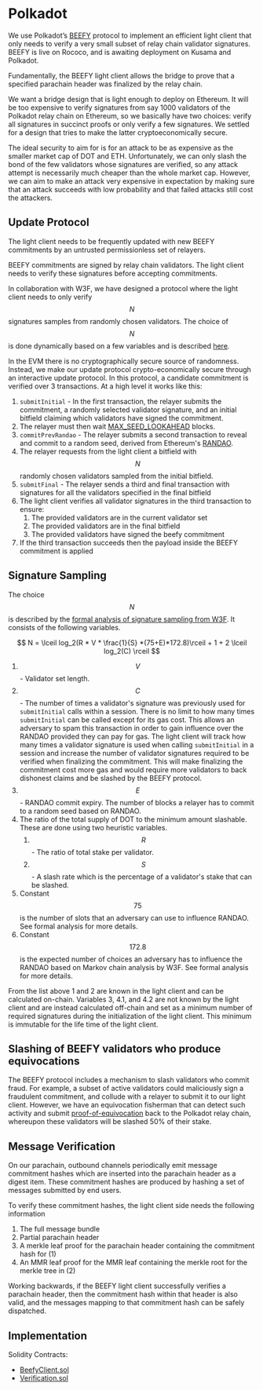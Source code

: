 # Polkadot

We use Polkadot’s [BEEFY](https://eprint.iacr.org/2025/057.pdf) protocol to implement an efficient light client that only needs to verify a very small subset of relay chain validator signatures. BEEFY is live on Rococo, and is awaiting deployment on Kusama and Polkadot.

Fundamentally, the BEEFY light client allows the bridge to prove that a specified parachain header was finalized by the relay chain.

We want a bridge design that is light enough to deploy on Ethereum. It will be too expensive to verify signatures from say 1000 validators of the Polkadot relay chain on Ethereum, so we basically have two choices: verify all signatures in succinct proofs or only verify a few signatures. We settled for a design that tries to make the latter cryptoeconomically secure.

The ideal security to aim for is for an attack to be as expensive as the smaller market cap of DOT and ETH. Unfortunately, we can only slash the bond of the few validators whose signatures are verified, so any attack attempt is necessarily much cheaper than the whole market cap. However, we can aim to make an attack very expensive in expectation by making sure that an attack succeeds with low probability and that failed attacks still cost the attackers.

## Update Protocol

The light client needs to be frequently updated with new BEEFY commitments by an untrusted permissionless set of relayers.

BEEFY commitments are signed by relay chain validators. The light client needs to verify these signatures before accepting commitments.

In collaboration with W3F, we have designed a protocol where the light client needs to only verify $$N$$ signatures samples from randomly chosen validators​. The choice of $$N$$ is done dynamically based on a few variables and is described [here](./#signature-sampling).

In the EVM there is no cryptographically secure source of randomness. Instead, we make our update protocol crypto-economically secure through an interactive update protocol. In this protocol, a candidate commitment is verified over 3 transactions. At a high level it works like this:

1. `submitInitial` - In the first transaction, the relayer submits the commitment, a randomly selected validator signature, and an initial bitfield claiming which validators have signed the commitment.
2. The relayer must then wait [MAX\_SEED\_LOOKAHEAD](https://eth2book.info/bellatrix/part3/config/preset/#max\_seed\_lookahead) blocks.
3. `commitPrevRandao` - The relayer submits a second transaction to reveal and commit to a random seed, derived from Ethereum's [RANDAO](https://eips.ethereum.org/EIPS/eip-4399).
4. The relayer requests from the light client a bitfield with $$N$$randomly chosen validators sampled from the initial bitfield.​
5. `submitFinal` - The relayer sends a third and final transaction with signatures for all the validators specified in the final bitfield
6. The light client verifies all validator signatures in the third transaction to ensure:
   1. The provided validators are in the current validator set
   2. The provided validators are in the final bitfield
   3. The provided validators have signed the beefy commitment
7. If the third transaction succeeds then the payload inside the BEEFY commitment is applied

## Signature Sampling

The choice $$N$$ is described by the [formal analysis of signature sampling from W3F](https://eprint.iacr.org/2025/057.pdf). It consists of the following variables.

$$
N = \lceil log_2(R * V * \frac{1}{S} *(75+E)*172.8)\rceil + 1 + 2 \lceil log_2(C) \rceil
$$

1. $$V$$ - Validator set length.
2. $$C$$ - The number of times a validator's signature was previously used for `submitInitial` calls within a session. There is no limit to how many times `submitInitial` can be called except for its gas cost. This allows an adversary to spam this transaction in order to gain influence over the RANDAO provided they can pay for gas. The light client will track how many times a validator signature is used when calling `submitInitial` in a session and increase the number of validator signatures required to be verified when finalizing the commitment. This will make finalizing the commitment cost more gas and would require more validators to back dishonest claims and be slashed by the BEEFY protocol.
3. $$E$$ - RANDAO commit expiry. The number of blocks a relayer has to commit to a random seed based on RANDAO.
4. The ratio of the total supply of DOT to the minimum amount slashable. These are done using two heuristic variables.
   1. $$R$$ - The ratio of total stake per validator.
   2. $$S$$ - A slash rate which is the percentage of a validator's stake that can be slashed.
5. Constant $$75$$ is the number of slots that an adversary can use to influence RANDAO. See formal analysis for more details.
6. Constant $$172.8$$ is the expected number of choices an adversary has to influence the RANDAO based on Markov chain analysis by W3F. See formal analysis for more details.

From the list above 1 and 2 are known in the light client and can be calculated on-chain. Variables 3, 4.1, and 4.2 are not known by the light client and are instead calculated off-chain and set as a minimum number of required signatures during the initialization of the light client. This minimum is immutable for the life time of the light client.

## Slashing of BEEFY validators who produce equivocations

The BEEFY protocol includes a mechanism to slash validators who commit fraud. For example, a subset of active validators could maliciously sign a fraudulent commitment, and collude with a relayer to submit it to our light client. However, we have an equivocation fisherman that can detect such activity and submit [proof-of-equivocation](https://docs.rs/pallet-beefy/latest/pallet_beefy/struct.EquivocationOffence.html) back to the Polkadot relay chain, whereupon these validators will be slashed 50% of their stake.

## Message Verification

On our parachain, outbound channels periodically emit message commitment hashes which are inserted into the parachain header as a digest item. These commitment hashes are produced by hashing a set of messages submitted by end users.

To verify these commitment hashes, the light client side needs the following information

1. The full message bundle
2. Partial parachain header
3. A merkle leaf proof for the parachain header containing the commitment hash for (1)
4. An MMR leaf proof for the MMR leaf containing the merkle root for the merkle tree in (2)

Working backwards, if the BEEFY light client successfully verifies a parachain header, then the commitment hash within that header is also valid, and the messages mapping to that commitment hash can be safely dispatched.

## Implementation

Solidity Contracts:

* [BeefyClient.sol](../../../../contracts/src/BeefyClient.sol)
* [Verification.sol](../../../../contracts/src/Verification.sol)
